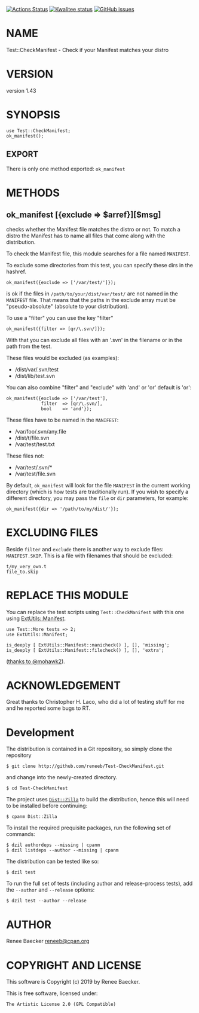 [![Actions Status](https://github.com/reneeb/Test-CheckManifest/actions/workflows/ci.yml/badge.svg)](https://github.com/reneeb/Test-CheckManifest/actions)
[![Kwalitee status](https://cpants.cpanauthors.org/dist/Test-CheckManifest.png)](https://cpants.cpanauthors.org/dist/Test-CheckManifest)
[![GitHub issues](https://img.shields.io/github/issues/reneeb/Test-CheckManifest.svg)](https://github.com/reneeb/Test-CheckManifest/issues)

# NAME

Test::CheckManifest - Check if your Manifest matches your distro

# VERSION

version 1.43

# SYNOPSIS

    use Test::CheckManifest;
    ok_manifest();

## EXPORT

There is only one method exported: `ok_manifest`

# METHODS

## ok\_manifest   \[{exclude => $arref}\]\[$msg\]

checks whether the Manifest file matches the distro or not. To match a distro
the Manifest has to name all files that come along with the distribution.

To check the Manifest file, this module searches for a file named `MANIFEST`.

To exclude some directories from this test, you can specify these dirs in the
hashref.

    ok_manifest({exclude => ['/var/test/']});

is ok if the files in `/path/to/your/dist/var/test/` are not named in the
`MANIFEST` file. That means that the paths in the exclude array must be
"pseudo-absolute" (absolute to your distribution).

To use a "filter" you can use the key "filter"

    ok_manifest({filter => [qr/\.svn/]});

With that you can exclude all files with an '.svn' in the filename or in the
path from the test.

These files would be excluded (as examples):

- /dist/var/.svn/test
- /dist/lib/test.svn

You can also combine "filter" and "exclude" with 'and' or 'or' default is 'or':

    ok_manifest({exclude => ['/var/test'],
                 filter  => [qr/\.svn/],
                 bool    => 'and'});

These files have to be named in the `MANIFEST`:

- /var/foo/.svn/any.file
- /dist/t/file.svn
- /var/test/test.txt

These files not:

- /var/test/.svn/\*
- /var/test/file.svn

By default, `ok_manifest` will look for the file `MANIFEST` in the current working directory (which is how tests are traditionally run). If you wish to specify a different directory, you may pass the `file` or `dir` parameters, for example:

    ok_manifest({dir => '/path/to/my/dist/'});

# EXCLUDING FILES

Beside `filter` and `exclude` there is another way to exclude files:
`MANIFEST.SKIP`. This is a file with filenames that should be excluded:

    t/my_very_own.t
    file_to.skip

# REPLACE THIS MODULE

You can replace the test scripts using `Test::CheckManifest` with this one
using [ExtUtils::Manifest](https://metacpan.org/pod/ExtUtils%3A%3AManifest).

    use Test::More tests => 2;
    use ExtUtils::Manifest;

    is_deeply [ ExtUtils::Manifest::manicheck() ], [], 'missing';
    is_deeply [ ExtUtils::Manifest::filecheck() ], [], 'extra';

([thanks to @mohawk2](https://github.com/reneeb/Test-CheckManifest/issues/20)).

# ACKNOWLEDGEMENT

Great thanks to Christopher H. Laco, who did a lot of testing stuff for me and
he reported some bugs to RT.



# Development

The distribution is contained in a Git repository, so simply clone the
repository

```
$ git clone http://github.com/reneeb/Test-CheckManifest.git
```

and change into the newly-created directory.

```
$ cd Test-CheckManifest
```

The project uses [`Dist::Zilla`](https://metacpan.org/pod/Dist::Zilla) to
build the distribution, hence this will need to be installed before
continuing:

```
$ cpanm Dist::Zilla
```

To install the required prequisite packages, run the following set of
commands:

```
$ dzil authordeps --missing | cpanm
$ dzil listdeps --author --missing | cpanm
```

The distribution can be tested like so:

```
$ dzil test
```

To run the full set of tests (including author and release-process tests),
add the `--author` and `--release` options:

```
$ dzil test --author --release
```

# AUTHOR

Renee Baecker <reneeb@cpan.org>

# COPYRIGHT AND LICENSE

This software is Copyright (c) 2019 by Renee Baecker.

This is free software, licensed under:

    The Artistic License 2.0 (GPL Compatible)
